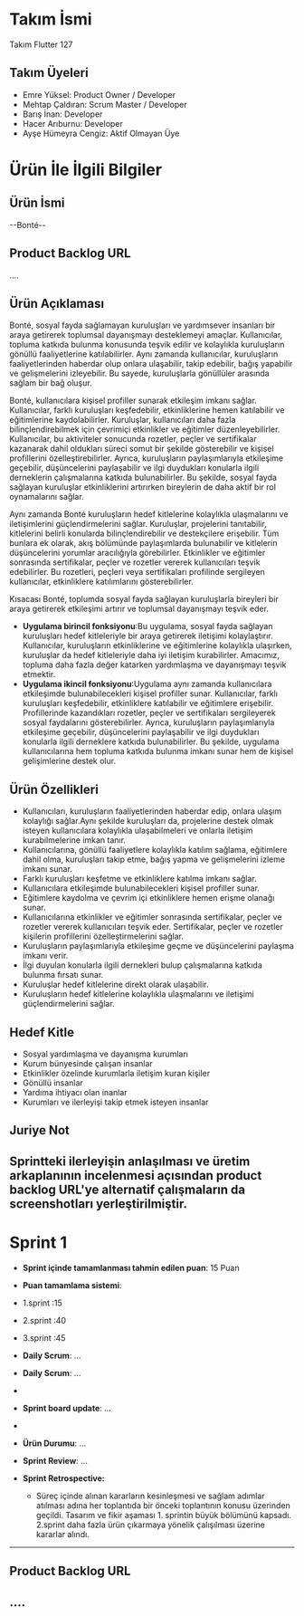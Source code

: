 # **Takım İsmi**
Takım Flutter 127
## Takım Üyeleri
- Emre Yüksel: Product Owner / Developer
- Mehtap Çaldıran: Scrum Master / Developer
- Barış İnan: Developer
- Hacer Arıburnu: Developer
- Ayşe Hümeyra Cengiz: Aktif Olmayan Üye
# Ürün İle İlgili Bilgiler
## Ürün İsmi
--Bonté--
## Product Backlog URL
....
## Ürün Açıklaması
 Bonté, sosyal fayda sağlamayan kuruluşları ve yardımsever insanları bir araya getirerek toplumsal dayanışmayı desteklemeyi amaçlar. Kullanıcılar, topluma katkıda bulunma konusunda teşvik edilir ve kolaylıkla kuruluşların gönüllü faaliyetlerine katılabilirler. Aynı zamanda kullanıcılar, kuruluşların faaliyetlerinden haberdar olup onlara ulaşabilir, takip edebilir, bağış yapabilir ve gelişmelerini izleyebilir. Bu sayede, kuruluşlarla gönüllüler arasında sağlam bir bağ oluşur.

 Bonté, kullanıcılara kişisel profiller sunarak etkileşim imkanı sağlar. Kullanıcılar, farklı kuruluşları keşfedebilir, etkinliklerine hemen katılabilir ve eğitimlerine kaydolabilirler. Kuruluşlar, kullanıcıları daha fazla bilinçlendirebilmek için çevrimiçi etkinlikler ve eğitimler düzenleyebilirler. Kullanıcılar, bu aktiviteler sonucunda rozetler, peçler ve sertifikalar kazanarak dahil oldukları süreci somut bir şekilde gösterebilir ve kişisel profillerini özelleştirebilirler. Ayrıca, kuruluşların paylaşımlarıyla etkileşime geçebilir, düşüncelerini paylaşabilir ve ilgi duydukları konularla ilgili derneklerin çalışmalarına katkıda bulunabilirler. Bu şekilde, sosyal fayda sağlayan kuruluşlar etkinliklerini artırırken bireylerin de daha aktif bir rol oynamalarını sağlar.
 
 Aynı zamanda Bonté kuruluşların hedef kitlelerine kolaylıkla ulaşmalarını ve iletişimlerini güçlendirmelerini sağlar. Kuruluşlar, projelerini tanıtabilir, kitlelerini belirli konularda bilinçlendirebilir ve destekçilere erişebilir. Tüm bunlara ek olarak, akış bölümünde paylaşımlarda bulunabilir ve kitlelerin düşüncelerini yorumlar aracılığıyla görebilirler. Etkinlikler ve eğitimler sonrasında sertifikalar, peçler ve rozetler vererek kullanıcıları teşvik edebilirler. Bu rozetleri, peçleri veya sertifikaları profilinde sergileyen kullanıcılar, etkinliklere katılımlarını gösterebilirler.

 Kısacası Bonté, toplumda sosyal fayda sağlayan kuruluşlarla bireyleri bir araya getirerek etkileşimi artırır ve toplumsal dayanışmayı teşvik eder.
 
- **Uygulama birincil fonksiyonu**:Bu uygulama, sosyal fayda sağlayan kuruluşları hedef kitleleriyle bir araya getirerek iletişimi kolaylaştırır. Kullanıcılar, kuruluşların etkinliklerine ve eğitimlerine kolaylıkla ulaşırken, kuruluşlar da hedef kitleleriyle daha iyi iletişim kurabilirler. Amacımız, topluma daha fazla değer katarken yardımlaşma ve dayanışmayı teşvik etmektir.
- **Uygulama ikincil fonksiyonu**:Uygulama aynı zamanda kullanıcılara etkileşimde bulunabilecekleri kişisel profiller sunar. Kullanıcılar, farklı kuruluşları keşfedebilir, etkinliklere katılabilir ve eğitimlere erişebilir. Profillerinde kazandıkları rozetler, peçler ve sertifikaları sergileyerek sosyal faydalarını gösterebilirler. Ayrıca, kuruluşların paylaşımlarıyla etkileşime geçebilir, düşüncelerini paylaşabilir ve ilgi duydukları konularla ilgili derneklere katkıda bulunabilirler. Bu şekilde, uygulama kullanıcılarına hem topluma katkıda bulunma imkanı sunar hem de kişisel gelişimlerine destek olur.
## Ürün Özellikleri
- Kullanıcıları, kuruluşların faaliyetlerinden haberdar edip, onlara ulaşım kolaylığı sağlar.Aynı şekilde kuruluşları da, projelerine destek olmak isteyen kullanıcılara kolaylıkla ulaşabilmeleri ve onlarla iletişim kurabilmelerine imkan tanır.
- Kullanıcılarına, gönüllü faaliyetlere kolaylıkla katılım sağlama, eğitimlere dahil olma, kuruluşları takip etme, bağış yapma ve gelişmelerini izleme imkanı sunar.
- Farklı kuruluşları keşfetme ve etkinliklere katılma imkanı sağlar.
- Kullanıcılara etkileşimde bulunabilecekleri kişisel profiller sunar.
- Eğitimlere kaydolma ve çevrim içi etkinliklere hemen erişme olanağı sunar.
- Kullanıcılarına etkinlikler ve eğitimler sonrasında sertifikalar, peçler ve rozetler vererek kullanıcıları teşvik eder. Sertifikalar, peçler ve rozetler kişilerin profillerini özelleştirmelerini sağlar.
- Kuruluşların paylaşımlarıyla etkileşime geçme ve düşüncelerini paylaşma imkanı verir.
- İlgi duyulan konularla ilgili dernekleri bulup çalışmalarına katkıda bulunma fırsatı sunar.
- Kuruluşlar hedef kitlelerine direkt olarak ulaşabilir.
- Kuruluşların hedef kitlelerine kolaylıkla ulaşmalarını ve iletişimi güçlendirmelerini sağlar.
## Hedef Kitle
- Sosyal yardımlaşma ve dayanışma kurumları
- Kurum bünyesinde çalışan insanlar
- Etkinlikler özelinde kurumlarla iletişim kuran kişiler
- Gönüllü insanlar
- Yardıma ihtiyacı olan inanlar
- Kurumları ve ilerleyişi takip etmek isteyen insanlar
## Juriye Not
Sprintteki ilerleyişin anlaşılması ve üretim arkaplanının incelenmesi açısından product backlog URL'ye alternatif çalışmaların da screenshotları yerleştirilmiştir.
---
# Sprint 1
- **Sprint içinde tamamlanması tahmin edilen puan**: 15 Puan
- **Puan tamamlama sistemi**:
- 1.sprint :15
- 2.sprint :40
- 3.sprint :45
- **Daily Scrum**: ...
- **Daily Scrum**: ...
- 
- **Sprint board update**: ...
- 
- **Ürün Durumu**: ...
- **Sprint Review**: ...

- **Sprint Retrospective:**
  - Süreç içinde alınan kararların kesinleşmesi ve sağlam adımlar atılması adına her toplantıda bir önceki toplantının konusu üzerinden geçildi. Tasarım ve fikir aşaması 1. sprintin büyük bölümünü kapsadı. 2.sprint daha fazla ürün çıkarmaya yönelik çalışılması üzerine kararlar alındı.
---
## Product Backlog URL
....
---
